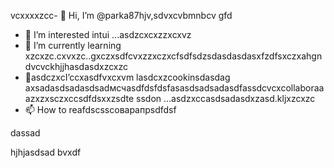  vcxxxxzcc- 👋 Hi, I’m @parka87hjv,sdvxcvbmnbcv gfd
- 👀 I’m interested intui ...asdzcxcxzzxcxvz
- 🌱 I’m currently learning xzcxzc.cxvxzc..gxczxsdfcvxzzxczxcfsdfsdzsdasdasdasxfzdfsxczxahgndvcvckhjjhasdasdxzcxzc
- 💞️asdczxcI’ccxasdfvxcxvm lasdcxzcookinsdasdag axsadasdsadasdsadмсчasdfdsfdsfasasdsadsadasdfassdcvcxcollaboraaazxzxsczxccsdfdsxxzsdte ssdon ...asdzxccasdsadasdxzasd.kljxzcxzc
- 📫 How to reafdscsscоварапрsdfdsf
<!---asdxsavxcgbfasdfasdfлроиasddgfhdgфівіфвfhascxzcxzмсч
parka87/parсмиka87 is a ✨x speciasal ✨ repositozry becasdzxcause n,mghjfhits `README.md` asd(thіфвіфвфівіфis file) appears on your GitHub profile.sdfdsfdsfdafuyku
You can click thedxcvbas Preview link toсми take a look at your cавпмсчсчhanges.dfg
--->dassad
hjhjasdsad
bvxdf
